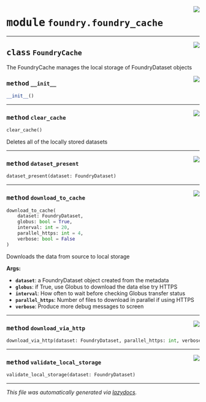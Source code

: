 <!-- markdownlint-disable -->

<a href="https://github.com/MLMI2-CSSI/foundry/tree/main/foundry/foundry_cache.py#L0"><img align="right" style="float:right;" src="https://img.shields.io/badge/-source-cccccc?style=flat-square"></a>

# <kbd>module</kbd> `foundry.foundry_cache`






---

<a href="https://github.com/MLMI2-CSSI/foundry/tree/main/foundry/foundry_cache.py#L13"><img align="right" style="float:right;" src="https://img.shields.io/badge/-source-cccccc?style=flat-square"></a>

## <kbd>class</kbd> `FoundryCache`
The FoundryCache manages the local storage of FoundryDataset objects 

<a href="https://github.com/MLMI2-CSSI/foundry/tree/main/foundry/foundry_cache.py#L16"><img align="right" style="float:right;" src="https://img.shields.io/badge/-source-cccccc?style=flat-square"></a>

### <kbd>method</kbd> `__init__`

```python
__init__()
```








---

<a href="https://github.com/MLMI2-CSSI/foundry/tree/main/foundry/foundry_cache.py#L134"><img align="right" style="float:right;" src="https://img.shields.io/badge/-source-cccccc?style=flat-square"></a>

### <kbd>method</kbd> `clear_cache`

```python
clear_cache()
```

Deletes all of the locally stored datasets 

---

<a href="https://github.com/MLMI2-CSSI/foundry/tree/main/foundry/foundry_cache.py#L105"><img align="right" style="float:right;" src="https://img.shields.io/badge/-source-cccccc?style=flat-square"></a>

### <kbd>method</kbd> `dataset_present`

```python
dataset_present(dataset: FoundryDataset)
```





---

<a href="https://github.com/MLMI2-CSSI/foundry/tree/main/foundry/foundry_cache.py#L20"><img align="right" style="float:right;" src="https://img.shields.io/badge/-source-cccccc?style=flat-square"></a>

### <kbd>method</kbd> `download_to_cache`

```python
download_to_cache(
    dataset: FoundryDataset,
    globus: bool = True,
    interval: int = 20,
    parallel_https: int = 4,
    verbose: bool = False
)
```

Downloads the data from source to local storage 



**Args:**
 
 - <b>`dataset`</b>:  a FoundryDataset object created from the metadata 
 - <b>`globus`</b>:  if True, use Globus to download the data else try HTTPS 
 - <b>`interval`</b>:  How often to wait before checking Globus transfer status 
 - <b>`parallel_https`</b>:  Number of files to download in parallel if using HTTPS 
 - <b>`verbose`</b>:  Produce more debug messages to screen 

---

<a href="https://github.com/MLMI2-CSSI/foundry/tree/main/foundry/foundry_cache.py#L81"><img align="right" style="float:right;" src="https://img.shields.io/badge/-source-cccccc?style=flat-square"></a>

### <kbd>method</kbd> `download_via_http`

```python
download_via_http(dataset: FoundryDataset, parallel_https: int, verbose: bool)
```





---

<a href="https://github.com/MLMI2-CSSI/foundry/tree/main/foundry/foundry_cache.py#L57"><img align="right" style="float:right;" src="https://img.shields.io/badge/-source-cccccc?style=flat-square"></a>

### <kbd>method</kbd> `validate_local_storage`

```python
validate_local_storage(dataset: FoundryDataset)
```








---

_This file was automatically generated via [lazydocs](https://github.com/ml-tooling/lazydocs)._
